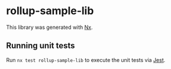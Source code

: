 # rollup-sample-lib

This library was generated with [Nx](https://nx.dev).

## Running unit tests

Run `nx test rollup-sample-lib` to execute the unit tests via [Jest](https://jestjs.io).
